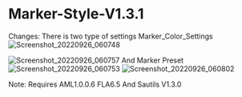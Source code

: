 # Marker-Style-V1.3.1

Changes:
There is two type of settings 
Marker_Color_Settings
![Screenshot_20220926_060748](https://user-images.githubusercontent.com/96707062/192167763-28a23278-0f31-4e2a-a1e7-54bd271be9a7.jpg)

![Screenshot_20220926_060757](https://user-images.githubusercontent.com/96707062/192167772-88c67838-4fc2-4b1a-b800-e35cfc8dbdb5.jpg)
And 
Marker Preset
![Screenshot_20220926_060753](https://user-images.githubusercontent.com/96707062/192167787-e864bda7-1a47-4ff1-911a-635ae97585e1.jpg)
![Screenshot_20220926_060802](https://user-images.githubusercontent.com/96707062/192167790-24d4dbd4-9b78-427f-b981-b756b7b44af8.jpg)

Note:
Requires AML1.0.0.6 FLA6.5 And Sautils V1.3.0
